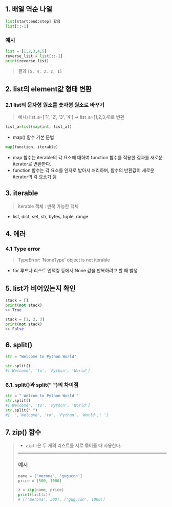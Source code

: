 ## 1. 배열 역순 나열
```python
list[start:end:step] 활용
list[::-1]
```
### 예시 
```python 
list = [1,2,3,4,5]
reverse_list = list[::-1]
print(reverse_list)
```
> 결과 `[5, 4, 3, 2, 1]`

## 2. list의 element값 형태 변환 
### 2.1 list의 문자형 원소를 숫자형 원소로 바꾸기
> 예시) list_a=['1', '2', '3', '4'] -> list_a=[1,2,3,4]로 변환
```python
list_a=list(map(int, list_a))
```
- map() 함수 기본 문법
```python
map(function, iterable)
```
- map 함수는 iterable의 각 요소에 대하여 function 함수를 적용한 결과를 새로운 iterator로 변환한다. 
- function 함수는 각 요소를 인자로 받아서 처리하며, 함수의 반환값이 새로운 iterator의 각 요소가 됨



## 3. iterable
> iterable 객체 : 반복 가능한 객체 
- list, dict, set, str, bytes, tuple, range


## 4. 에러 
### 4.1 Type error
> TypeError: 'NoneType' object is not iterable
- for 루프나 리스트 언팩킹 등에서 None 값을 반복하려고 할 때 발생

## 5. list가 비어있는지 확인 
```python 
stack = []
print(not stack)
>> True

stack = [1, 2, 3]
print(not stack)
>> False
```

## 6. split()
```python
str = "Welcome to Python World"

str.split()
#['Welcome', 'to', 'Python', 'World']
```

### 6.1. split()과 split(" ")의 차이점 
```python
str = " Welcom to Python World "
str.split()
#['Welcome', 'to', 'Python', 'World']
str.split(" ") 
#[' ','Welcome', 'to', 'Python', 'World',' ']
```

## 7. zip() 함수 
> - `zip()`은 두 개의 리스트를 서로 묶어줄 때 사용한다. 
> --- 
> ### 예시
>```python
> name = ['merona', 'gugucon']
> price = [500, 1000]
>
> z = zip(name, price)
> print(list(z))
> # [('merona', 500), ('gugucon', 1000)]
>```
> 